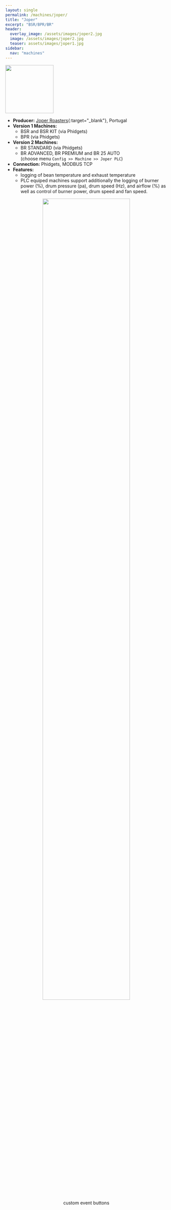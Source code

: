 ```yaml
---
layout: single
permalink: /machines/joper/
title: "Joper"
excerpt: "BSR/BPR/BR"
header:
  overlay_image: /assets/images/joper2.jpg
  image: /assets/images/joper2.jpg
  teaser: assets/images/joper1.jpg
sidebar:
  nav: "machines"
---
```


<img class="tab-image" src="{{ site.baseurl }}/assets/images/supporter-badge.png" width="150px">

* __Producer:__ [Joper Roasters](https://joper-roasters.com/){:target="_blank"}, Portugal
* __Version 1 Machines:__ 
  - BSR and BSR KIT (via Phidgets)
  - BPR (via Phidgets)
* __Version 2 Machines:__
  - BR STANDARD (via Phidgets)
  - BR ADVANCED, BR PREMIUM and BR 25 AUTO   
  (choose menu `Config >> Machine >> Joper PLC`)
* __Connection:__ Phidgets, MODBUS TCP
* __Features:__
  - logging of bean temperature and exhaust temperature
  - PLC equiped machines support additionally the logging of burner power (%), drum pressure (pa), drum speed (Hz), and airflow (%) as well as control of burner power, drum speed and fan speed.


<figure>
<center>
<a href="{{ site.baseurl }}/assets/images/buttons-joper.png">
<img src="{{ site.baseurl }}/assets/images/buttons-joper.png" style="width: 80%;"></a>
    <figcaption>custom event buttons</figcaption>
</center>
</figure>